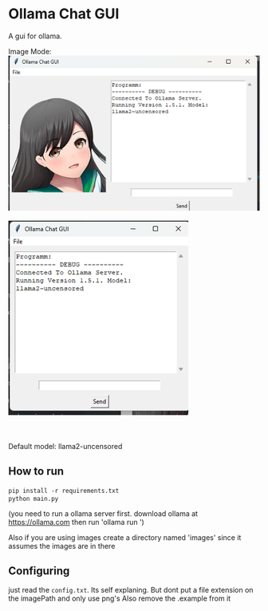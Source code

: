 # Ollama Chat GUI

A gui for ollama. 

Image Mode:
![image mode](.github/pictures/image_mode.png "Title")<br><br>
![compact mode](.github/pictures/compact.png "Title")<br><br>
<br><br>
Default model: llama2-uncensored



## How to run
```
pip install -r requirements.txt
python main.py
```


(you need to run a ollama server first. download ollama at https://ollama.com then run 'ollama run <your-preferd-model>')

Also if you are using images create a directory named 'images' since it assumes the images are in there



## Configuring
just read the `config.txt`. Its self explaning. But dont put a file extension on the imagePath and only use png's
Also remove the .example from it


